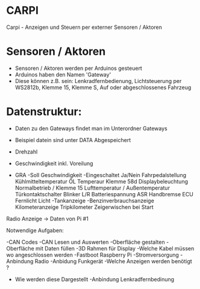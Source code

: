 # CARPI

Carpi - Anzeigen und Steuern per externer Sensoren / Aktoren

# Sensoren / Aktoren
 - Sensoren / Aktoren werden per Arduinos gesteuert
 - Arduinos haben den Namen 'Gateway' 
 - Diese können z.B. sein: Lenkradfernbedienung, Lichtsteuerung per WS2812b, Klemme 15, Klemme S, Auf oder abgeschlossenes Fahrzeug

# Datenstruktur:
 - Daten zu den Gateways findet man im Unterordner Gateways
 - Beispiel datein sind unter DATA Abgespeichert
 
- Drehzahl
- Geschwindigkeit inkl. Voreilung
- GRA
	-Soll Geschwindigkeit
	-Eingeschaltet Ja/Nein
Fahrpedalstellung
Kühlmitteltemperatur
ÖL Temperaur
Klemme 58d Displaybeleuchtung 
Normalbetrieb / Klemme 15
Lufttemperatur / Außentemperatur
Türkontaktschalter
Blinker L/R
Batteriespannung 
ASR
Handbremse
ECU
Fernlicht
Licht 
-Tankanzeige
	-Benzinverbrauchsanzeige
Kilometeranzeige
Tripkilometer
Zeigerwischen bei Start

Radio Anzeige → Daten von Pi #1

Notwendige Aufgaben:

-CAN Codes 
-CAN Lesen und Auswerten
-Oberfläche gestalten
-Oberfläche mit Daten füllen
-3D Rahmen für Display
-Welche Kabel müssen wo angeschlossen werden
-Fastboot Raspberry Pi
-Stromversorgung
-Anbindung Radio 
-Anbidung Funkgerät 
-Welche Anzeigen werden benötigt ?
- Wie werden diese Dargestellt
-Anbindung Lenkradfernbedinung

